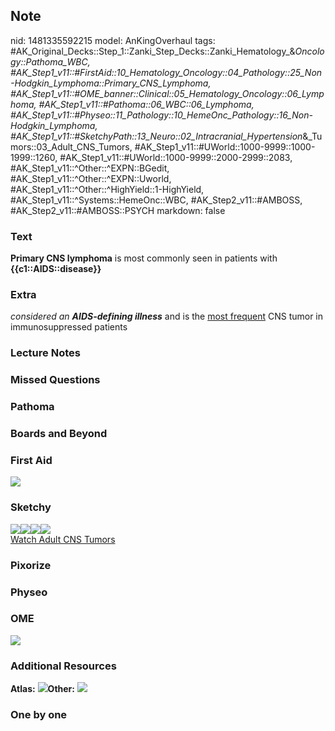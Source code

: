## Note
nid: 1481335592215
model: AnKingOverhaul
tags: #AK_Original_Decks::Step_1::Zanki_Step_Decks::Zanki_Hematology_&_Oncology::Pathoma_WBC, #AK_Step1_v11::#FirstAid::10_Hematology_Oncology::04_Pathology::25_Non-Hodgkin_Lymphoma::Primary_CNS_Lymphoma, #AK_Step1_v11::#OME_banner::Clinical::05_Hematology_Oncology::06_Lymphoma, #AK_Step1_v11::#Pathoma::06_WBC::06_Lymphoma, #AK_Step1_v11::#Physeo::11_Pathology::10_HemeOnc_Pathology::16_Non-Hodgkin_Lymphoma, #AK_Step1_v11::#SketchyPath::13_Neuro::02_Intracranial_Hypertension_&_Tumors::03_Adult_CNS_Tumors, #AK_Step1_v11::#UWorld::1000-9999::1000-1999::1260, #AK_Step1_v11::#UWorld::1000-9999::2000-2999::2083, #AK_Step1_v11::^Other::^EXPN::BGedit, #AK_Step1_v11::^Other::^EXPN::Uworld, #AK_Step1_v11::^Other::^HighYield::1-HighYield, #AK_Step1_v11::^Systems::HemeOnc::WBC, #AK_Step2_v11::#AMBOSS, #AK_Step2_v11::#AMBOSS::PSYCH
markdown: false

### Text
<div>
  <b>Primary CNS lymphoma</b> is most commonly seen in patients
  with <b>{{c1::AIDS::disease}}</b>
</div>

### Extra
<i>considered an <b>AIDS-defining illness</b></i> and is the
<u>most frequent</u> CNS tumor in immunosuppressed patients

### Lecture Notes


### Missed Questions


### Pathoma


### Boards and Beyond


### First Aid
<img src="tmpqhqlII.png">

### Sketchy
<div><img src=
"Screen%20Shot%202020-03-02%20at%2010.22.57%20AM.JPG"><img src=
"Screen%20Shot%202020-03-02%20at%2010.22.46%20AM.JPG"><img src=
"Zoverall%20picture%20(88)_1566160514431.JPG"><img src=
"Zoverall%20picture%20(83)_1566160514431.JPG"></div><a href=
"https://dashboard.sketchy.com/study/medical/courses/medical-pathophysiology/units/medical-pathophysiology-neuro/videos/medical-pathophysiology-neuro-intracranial-hypertension-and-tumors-adult-cns-tumors?utm_source=anki&utm_medium=partnership&utm_campaign=february_update&utm_content=medical">Watch
Adult CNS Tumors</a>

### Pixorize


### Physeo


### OME
<div class="ome-widget">
  <a href=
  "https://onlinemeded.org/spa/hematology-oncology/lymphoma/acquire?ref=anki">
  <img src="_OME_AnkiFlashcards_Lesson_4.png"></a>
</div>

### Additional Resources
<b>Atlas:</b> <img src="tmpUZpQh2.png"><b>Other:</b> <img src=
"tmpYAZhT6.png">

### One by one

